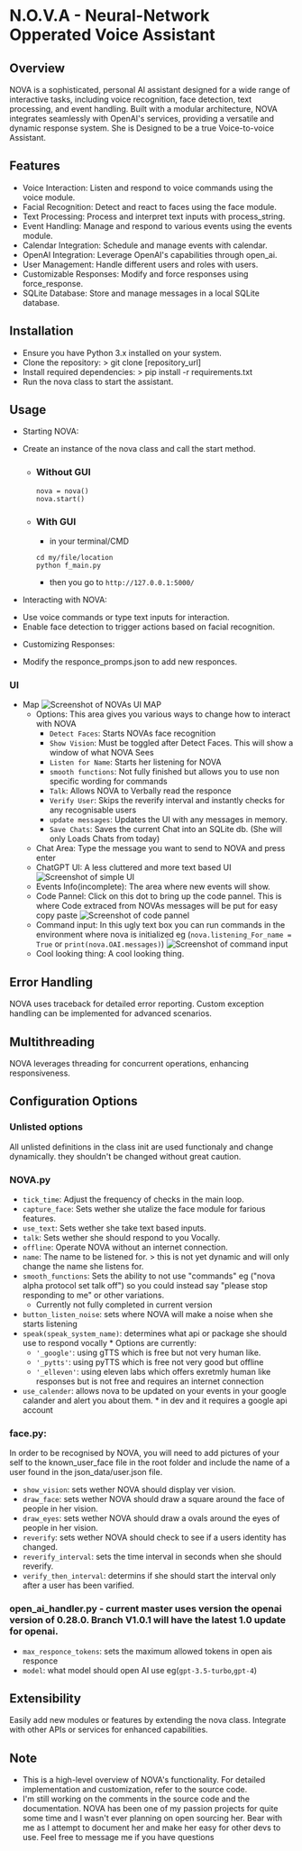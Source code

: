 # N.O.V.A - Neural-Network Opperated Voice Assistant
## Overview
NOVA is a sophisticated, personal AI assistant designed for a wide range of interactive tasks, including voice recognition, face detection, text processing, and event handling. Built with a modular architecture, NOVA integrates seamlessly with OpenAI's services, providing a versatile and dynamic response system. 
She is Designed to be a true Voice-to-voice Assistant. 

## Features
* Voice Interaction: Listen and respond to voice commands using the voice module.
* Facial Recognition: Detect and react to faces using the face module.
* Text Processing: Process and interpret text inputs with process_string.
* Event Handling: Manage and respond to various events using the events module.
* Calendar Integration: Schedule and manage events with calendar.
* OpenAI Integration: Leverage OpenAI's capabilities through open_ai.
* User Management: Handle different users and roles with users.
* Customizable Responses: Modify and force responses using force_response.
* SQLite Database: Store and manage messages in a local SQLite database.
## Installation
* Ensure you have Python 3.x installed on your system.
* Clone the repository: > git clone [repository_url]
* Install required dependencies: > pip install -r requirements.txt
* Run the nova class to start the assistant.
## Usage
* Starting NOVA:
- Create an instance of the nova class and call the start method.
  - ### Without GUI 
     ```
    nova = nova()
    nova.start()
     ```
  - ### With GUI
    * in your terminal/CMD

    ```
    cd my/file/location
    python f_main.py
    ```
    * then you go to `http://127.0.0.1:5000/`
* Interacting with NOVA:
- Use voice commands or type text inputs for interaction.
- Enable face detection to trigger actions based on facial recognition.
* Customizing Responses:
- Modify the responce_promps.json to add new responces.
### UI
  * Map
    ![Screenshot of NOVAs UI MAP](/read_me_images/novaUI-labels.jpg "NOVA Screenshot")
    - Options: This area gives you various ways to change how to interact with NOVA
      *  `Detect Faces`: Starts NOVAs face recognition
      *  `Show Vision`: Must be toggled after Detect Faces. This will show a window of what NOVA Sees
      *  `Listen for Name`: Starts her listening for NOVA
      *  `smooth functions`: Not fully finished but allows you to use non specific wording for commands
      *  `Talk`: Allows NOVA to Verbally read the responce
      *  `Verify User`: Skips the reverify interval and instantly checks for any recognisable users
      *  `update messages`: Updates the UI with any messages in memory.
      *  `Save Chats`: Saves the current Chat into an SQLite db. (She will only Loads Chats from today)
    - Chat Area: Type the message you want to send to NOVA and press enter
    - ChatGPT UI: A less cluttered and more text based UI
      ![Screenshot of simple UI](/read_me_images/Screenshot_2024-02-03_185440.png "NOVA Screenshot")
    - Events Info(incomplete): The area where new events will show.
    - Code Pannel: Click on this dot to bring up the code pannel. This is where Code extraced from NOVAs messages will be put for easy copy paste
      ![Screenshot of code pannel](/read_me_images/Screenshot_2024-02-03_185642.png "NOVA Screenshot")
    - Command input: In this ugly text box you can run commands in the environment where nova is initialized eg (`nova.listening_For_name = True` or `print(nova.OAI.messages)`)
      ![Screenshot of command input](/read_me_images/Screenshot_2024-02-03_190109.png "NOVA Screenshot")
    - Cool looking thing: A cool looking thing.
## Error Handling
  NOVA uses traceback for detailed error reporting.
  Custom exception handling can be implemented for advanced scenarios.
## Multithreading
  NOVA leverages threading for concurrent operations, enhancing responsiveness.
## Configuration Options 
### Unlisted options
  All unlisted definitions in the class init are used functionaly and change dynamically. they shouldn't be changed without great caution.
### NOVA.py
  * `tick_time`: Adjust the frequency of checks in the main loop.
  * `capture_face`: Sets wether she utalize the face module for farious features.
  * `use_text`: Sets wether she take text based inputs.
  * `talk`: Sets wether she should respond to you Vocally.
  * `offline`: Operate NOVA without an internet connection.
  * `name`: The name to be listened for. > this is not yet dynamic and will only change the name she listens for.
  * `smooth_functions`: Sets the ability to not use "commands" eg ("nova alpha protocol set talk off") so you could instead say "please stop responding to me" or other variations.
    * Currently not fully completed in current version
  *  `button_listen_noise`: sets where NOVA will make a noise when she starts listening
  *  `speak(speak_system_name)`: determines what api or package she should use to respond vocally
    * Options are currently:
       *  `'_google'`: using gTTS which is free but not very human like.
       *  `'_pytts'`: using pyTTS which is free not very good but offline
       *  `'_elleven'`: using eleven labs which offers exretmly human like responses but is not free and requires an internet connection
   *  `use_calender`: allows nova to be updated on your events in your google calander and alert you about them.
     * in dev and it requires a google api account
### face.py:
In order to be recognised by NOVA, you will need to add pictures of your self to the known_user_face file in the root folder and include the name of a user found in the json_data/user.json file.
  * `show_vision`: sets wether NOVA should display ver vision.
  * `draw_face`: sets wether NOVA should draw a square around the face of people in her vision.
  * `draw_eyes`: sets wether NOVA should draw a ovals around the eyes of people in her vision.
  * `reverify`: sets wether NOVA should check to see if a users identity has changed.
  * `reverify_interval`: sets the time interval in seconds when she should reverify. 
  * `verify_then_interval`: determins if she should start the interval only after a user has been varified.
### open_ai_handler.py - current master uses version the openai version of 0.28.0. Branch V1.0.1 will have the latest 1.0 update for openai.
  * `max_responce_tokens`: sets the maximum allowed tokens in open ais responce
  * `model`: what model should open AI use eg(`gpt-3.5-turbo`,`gpt-4`)
## Extensibility
  Easily add new modules or features by extending the nova class.
  Integrate with other APIs or services for enhanced capabilities.
## Note
* This is a high-level overview of NOVA's functionality. For detailed implementation and customization, refer to the source code.
* I'm still working on the comments in the source code and the documentation. NOVA has been one of my passion projects for quite some time and I wasn't ever planning on open sourcing her. Bear with me as I attempt to document her and make her easy for other devs to use. Feel free to message me if you have questions
